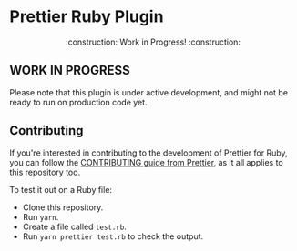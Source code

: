 # Prettier Ruby Plugin

<p align="center">
    :construction: Work in Progress! :construction:
</p>

## WORK IN PROGRESS

Please note that this plugin is under active development, and might not be ready to run on production code yet.

## Contributing

If you're interested in contributing to the development of Prettier for Ruby, you can follow the [CONTRIBUTING guide from Prettier](https://github.com/prettier/prettier/blob/master/CONTRIBUTING.md), as it all applies to this repository too.

To test it out on a Ruby file:

* Clone this repository.
* Run `yarn`.
* Create a file called `test.rb`.
* Run `yarn prettier test.rb` to check the output.
  <!--

## Install

````bash
yarn add --dev --exact prettier @prettier/plugin-ruby
``` -->

## Configure

.prettierrc:

```json
{
  "plugins": ["@prettier/plugin-ruby"]
}
````

## Use

```bash
prettier --write "**/*.rb"
```
